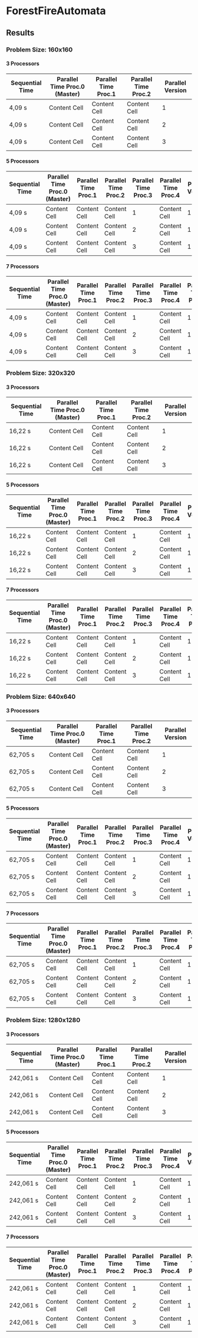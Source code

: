 # ForestFireAutomata
                   
## Results

### Problem Size: 160x160
#### 3 Processors
Sequential Time  | Parallel Time Proc.0 (Master) | Parallel Time Proc.1  | Parallel Time Proc.2 | Parallel Version
------------- | ------------- | ------------- | ------------- | -------------
4,09 s  | Content Cell | Content Cell  | Content Cell | 1  
4,09 s  | Content Cell | Content Cell  | Content Cell | 2  
4,09 s  | Content Cell | Content Cell  | Content Cell | 3  


#### 5 Processors
Sequential Time  | Parallel Time Proc.0 (Master) | Parallel Time Proc.1  | Parallel Time Proc.2 | Parallel Time Proc.3  | Parallel Time Proc.4 | Parallel Version
------------- | ------------- | ------------- | ------------- | ------------- | ------------- | -------------
4,09 s  | Content Cell | Content Cell  | Content Cell | 1  | Content Cell | 1  
4,09 s  | Content Cell | Content Cell  | Content Cell | 2  | Content Cell | 1  
4,09 s  | Content Cell | Content Cell  | Content Cell | 3  | Content Cell | 1  


#### 7 Processors
Sequential Time  | Parallel Time Proc.0 (Master) | Parallel Time Proc.1  | Parallel Time Proc.2 | Parallel Time Proc.3  | Parallel Time Proc.4 | Parallel Time Proc.5  | Parallel Time Proc.6  | Parallel Version
------------- | ------------- | ------------- | ------------- | ------------- | ------------- | ------------- | ------------- | -------------
4,09 s  | Content Cell | Content Cell  | Content Cell | 1  | Content Cell | 1   | Content Cell | 1  
4,09 s  | Content Cell | Content Cell  | Content Cell | 2  | Content Cell | 1   | Content Cell | 1  
4,09 s  | Content Cell | Content Cell  | Content Cell | 3  | Content Cell | 1   | Content Cell | 1  


### Problem Size: 320x320

#### 3 Processors
Sequential Time  | Parallel Time Proc.0 (Master) | Parallel Time Proc.1  | Parallel Time Proc.2 | Parallel Version
------------- | ------------- | ------------- | ------------- | -------------
16,22 s  | Content Cell | Content Cell  | Content Cell | 1  
16,22 s  | Content Cell | Content Cell  | Content Cell | 2  
16,22 s  | Content Cell | Content Cell  | Content Cell | 3  


#### 5 Processors
Sequential Time  | Parallel Time Proc.0 (Master) | Parallel Time Proc.1  | Parallel Time Proc.2 | Parallel Time Proc.3  | Parallel Time Proc.4 | Parallel Version
------------- | ------------- | ------------- | ------------- | ------------- | ------------- | -------------
16,22 s  | Content Cell | Content Cell  | Content Cell | 1  | Content Cell | 1  
16,22 s  | Content Cell | Content Cell  | Content Cell | 2  | Content Cell | 1  
16,22 s  | Content Cell | Content Cell  | Content Cell | 3  | Content Cell | 1  


#### 7 Processors
Sequential Time  | Parallel Time Proc.0 (Master) | Parallel Time Proc.1  | Parallel Time Proc.2 | Parallel Time Proc.3  | Parallel Time Proc.4 | Parallel Time Proc.5  | Parallel Time Proc.6  | Parallel Version
------------- | ------------- | ------------- | ------------- | ------------- | ------------- | ------------- | ------------- | -------------
16,22 s  | Content Cell | Content Cell  | Content Cell | 1  | Content Cell | 1   | Content Cell | 1  
16,22 s  | Content Cell | Content Cell  | Content Cell | 2  | Content Cell | 1   | Content Cell | 1  
16,22 s  | Content Cell | Content Cell  | Content Cell | 3  | Content Cell | 1   | Content Cell | 1  

### Problem Size: 640x640

#### 3 Processors
Sequential Time  | Parallel Time Proc.0 (Master) | Parallel Time Proc.1  | Parallel Time Proc.2 | Parallel Version
------------- | ------------- | ------------- | ------------- | -------------
62,705 s  | Content Cell | Content Cell  | Content Cell | 1  
62,705 s  | Content Cell | Content Cell  | Content Cell | 2  
62,705 s  | Content Cell | Content Cell  | Content Cell | 3  


#### 5 Processors
Sequential Time  | Parallel Time Proc.0 (Master) | Parallel Time Proc.1  | Parallel Time Proc.2 | Parallel Time Proc.3  | Parallel Time Proc.4 | Parallel Version
------------- | ------------- | ------------- | ------------- | ------------- | ------------- | -------------
62,705 s  | Content Cell | Content Cell  | Content Cell | 1  | Content Cell | 1  
62,705 s  | Content Cell | Content Cell  | Content Cell | 2  | Content Cell | 1  
62,705 s  | Content Cell | Content Cell  | Content Cell | 3  | Content Cell | 1  


#### 7 Processors
Sequential Time  | Parallel Time Proc.0 (Master) | Parallel Time Proc.1  | Parallel Time Proc.2 | Parallel Time Proc.3  | Parallel Time Proc.4 | Parallel Time Proc.5  | Parallel Time Proc.6  | Parallel Version
------------- | ------------- | ------------- | ------------- | ------------- | ------------- | ------------- | ------------- | -------------
62,705 s  | Content Cell | Content Cell  | Content Cell | 1  | Content Cell | 1   | Content Cell | 1  
62,705 s  | Content Cell | Content Cell  | Content Cell | 2  | Content Cell | 1   | Content Cell | 1  
62,705 s  | Content Cell | Content Cell  | Content Cell | 3  | Content Cell | 1   | Content Cell | 1  

### Problem Size: 1280x1280

#### 3 Processors
Sequential Time  | Parallel Time Proc.0 (Master) | Parallel Time Proc.1  | Parallel Time Proc.2 | Parallel Version
------------- | ------------- | ------------- | ------------- | -------------
242,061 s  | Content Cell | Content Cell  | Content Cell | 1  
242,061 s  | Content Cell | Content Cell  | Content Cell | 2  
242,061 s  | Content Cell | Content Cell  | Content Cell | 3  


#### 5 Processors
Sequential Time  | Parallel Time Proc.0 (Master) | Parallel Time Proc.1  | Parallel Time Proc.2 | Parallel Time Proc.3  | Parallel Time Proc.4 | Parallel Version
------------- | ------------- | ------------- | ------------- | ------------- | ------------- | -------------
242,061 s  | Content Cell | Content Cell  | Content Cell | 1  | Content Cell | 1  
242,061 s  | Content Cell | Content Cell  | Content Cell | 2  | Content Cell | 1  
242,061 s  | Content Cell | Content Cell  | Content Cell | 3  | Content Cell | 1  


#### 7 Processors
Sequential Time  | Parallel Time Proc.0 (Master) | Parallel Time Proc.1  | Parallel Time Proc.2 | Parallel Time Proc.3  | Parallel Time Proc.4 | Parallel Time Proc.5  | Parallel Time Proc.6  | Parallel Version
------------- | ------------- | ------------- | ------------- | ------------- | ------------- | ------------- | ------------- | -------------
242,061 s  | Content Cell | Content Cell  | Content Cell | 1  | Content Cell | 1   | Content Cell | 1  
242,061 s  | Content Cell | Content Cell  | Content Cell | 2  | Content Cell | 1   | Content Cell | 1  
242,061 s  | Content Cell | Content Cell  | Content Cell | 3  | Content Cell | 1   | Content Cell | 1  
